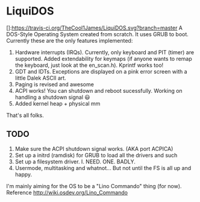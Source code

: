 # LiquiDOS
[]:https://travis-ci.org/TheCool1James/LiquiDOS.svg?branch=master
A DOS-Style Operating System created from scratch. It uses GRUB to boot. Currently these are the only features implemented:  

1. Hardware interrupts (IRQs). Currently, only keyboard and PIT (timer) are supported. Added extendability for keymaps (if anyone wants to remap the keyboard, just look at the en_scan.h). Kprintf works too!  
2. GDT and IDTs. Exceptions are displayed on a pink error screen with a little Dalek ASCII art.  
3. Paging is revised and awesome
4. ACPI works! You can shutdown and reboot sucessfully. Working on handling a shutdown signal :smiley:
5. Added kernel heap + physical mm

That's all folks.  

## TODO

1. Make sure the ACPI shutdown signal works. (AKA port ACPICA)
2. Set up a initrd (ramdisk) for GRUB to load all the drivers and such
3. Set up a filesystem driver. I. NEED. ONE. BADLY.
4. Usermode, multitasking and whatnot... But not until the FS is all up and happy.  

I'm mainly aiming for the OS to be a "Lino Commando" thing (for now).  
Reference http://wiki.osdev.org/Lino_Commando

